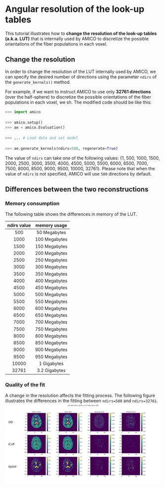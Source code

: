 # Angular resolution of the look-up tables
This tutorial illustrates how to __change the resolution of the look-up tables (a.k.a. LUT)__ that is internally used by AMICO to discretize the possible orientations of the fiber populations in each voxel.

## Change the resolution
In order to change the resolution of the LUT internally used by AMICO, we can specify the desired number of directions using the parameter `ndirs` of the `generate_kernels()` method.

For example, if we want to instruct AMICO to use only __32761 directions__ (over the half-sphere) to discretize the possible orientations of the fiber populations in each voxel, we sh. The modified code should be like this:
```Python
>>> import amico

>>> amico.setup()
>>> ae = amico.Evaluation()

>>> ... # Load data and set model

>>> ae.generate_kernels(ndirs=500, regenerate=True)
```
The value of `ndirs` can take one of the following values: {1, 500, 1000, 1500, 2000, 2500, 3000, 3500, 4000, 4500, 5000, 5500, 6000, 6500, 7000, 7500, 8000, 8500, 9000, 9500, 10000, 32761}. Please note that when the value of `ndirs` is not specified, AMICO will use `500` directions by default.

## Differences between the two reconstructions
### Memory consumption
The following table shows the differences in memory of the LUT.

| __ndirs value__ | __memory usage__ |
|:-:|:-:|
| 500 | 50  Megabytes |
| 1000 | 100  Megabytes |
| 1500 | 150  Megabytes |
| 2000 | 200  Megabytes |
| 2500 | 250  Megabytes |
| 3000 | 300  Megabytes |
| 3500 | 350  Megabytes |
| 4000 | 400  Megabytes |
| 4500 | 450  Megabytes |
| 5000 | 500  Megabytes |
| 5500 | 550  Megabytes |
| 6000 | 600  Megabytes |
| 6500 | 650  Megabytes |
| 7000 | 700  Megabytes |
| 7500 | 750  Megabytes |
| 8000 | 800  Megabytes |
| 8500 | 850  Megabytes |
| 9000 | 900  Megabytes |
| 9500 | 950  Megabytes |
| 10000 | 1  Gigabytes |
| 32761 | 3.2  Gigabytes |

### Quality of the fit
A change in the resolution affects the fitting process. The following figure illustrates the differences in the fitting between `ndirs=500` and `ndirs=32761`.
![Visual comparison](../images/fig_comparison_resolution_LUT.png)
